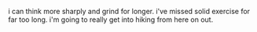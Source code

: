 i can think more sharply and grind for longer.
i've missed solid exercise for far too long.
i'm going to really get into hiking from here on out.